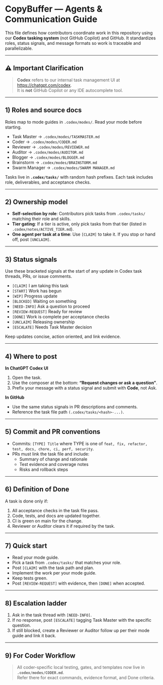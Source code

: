 # CopyBuffer — Agents & Communication Guide

This file defines how contributors coordinate work in this repository using our **Codex tasking system** (not GitHub Copilot) and GitHub. It standardizes roles, status signals, and message formats so work is traceable and parallelizable.

---

## ⚠️ Important Clarification

> **Codex** refers to our internal task management UI at https://chatgpt.com/codex.  
> It is **not** GitHub Copilot or any IDE autocomplete tool.

---

## 1) Roles and source docs

Roles map to mode guides in `.codex/modes/`. Read your mode before starting.

* Task Master → `.codex/modes/TASKMASTER.md`
* Coder → `.codex/modes/CODER.md`
* Reviewer → `.codex/modes/REVIEWER.md`
* Auditor → `.codex/modes/AUDITOR.md`
* Blogger → `.codex/modes/BLOGGER.md`
* Brainstorm → `.codex/modes/BRAINSTORM.md`
* Swarm Manager → `.codex/modes/SWARM MANAGER.md`

Tasks live in **`.codex/tasks/`** with random hash prefixes. Each task includes role, deliverables, and acceptance checks.

---

## 2) Ownership model

* **Self-selection by role**: Contributors pick tasks from `.codex/tasks/` matching their role and skills.
* **Tier gating**: If a tier is active, only pick tasks from that tier (listed in `.codex/notes/ACTIVE_TIER.md`).
* **One agent per task at a time**: Use `[CLAIM]` to take it. If you stop or hand off, post `[UNCLAIM]`.

---

## 3) Status signals

Use these bracketed signals at the start of any update in Codex task threads, 
PRs, or issue comments.

* `[CLAIM]` I am taking this task
* `[START]` Work has begun
* `[WIP]` Progress update
* `[BLOCKED]` Waiting on something
* `[NEED-INFO]` Ask a question to proceed
* `[REVIEW-REQUEST]` Ready for review
* `[DONE]` Work is complete per acceptance checks
* `[UNCLAIM]` Releasing ownership
* `[ESCALATE]` Needs Task Master decision

Keep updates concise, action oriented, and link evidence.

---

## 4) Where to post

**In ChatGPT Codex UI**

1. Open the task.
2. Use the composer at the bottom: **“Request changes or ask a question”**.
3. Prefix your message with a status signal and submit with **Code**, not Ask.

**In GitHub**

* Use the same status signals in PR descriptions and comments.
* Reference the task file path `(.codex/tasks/<hash>-...)`.

---

## 5) Commit and PR conventions

* Commits: `[TYPE] Title` where TYPE is one of `feat, fix, refactor, test, docs, chore, ci, perf, security`.
* PRs must link the task file and include:
  * Summary of change and rationale
  * Test evidence and coverage notes
  * Risks and rollback steps

---

## 6) Definition of Done

A task is done only if:

1. All acceptance checks in the task file pass.
2. Code, tests, and docs are updated together.
3. CI is green on main for the change.
4. Reviewer or Auditor clears it if required by the task.

---

## 7) Quick start

- Read your mode guide.
- Pick a task from `.codex/tasks/` that matches your role.
- Post `[CLAIM]` with the task path and plan.
- Implement the work per your mode guide.
- Keep tests green.
- Post `[REVIEW-REQUEST]` with evidence, then `[DONE]` when accepted.

---

## 8) Escalation ladder

1. Ask in the task thread with `[NEED-INFO]`.
2. If no response, post `[ESCALATE]` tagging Task Master with the specific question.
3. If still blocked, create a Reviewer or Auditor follow up per their mode guide and link it back.

---

## 9) For Coder Workflow

> All coder-specific local testing, gates, and templates now live in  
> **`.codex/modes/CODER.md`**.  
> Refer there for exact commands, evidence format, and Done criteria.
